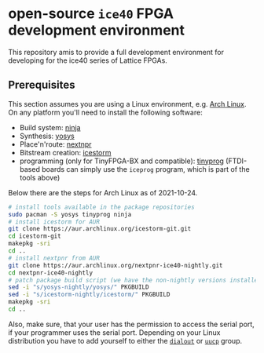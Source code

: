 # open-source `ice40` FPGA development environment

This repository amis to provide a full development environment for developing for the ice40 series of Lattice FPGAs.

## Prerequisites

This section assumes you are using a Linux environment, e.g. [Arch Linux](www.archlinux.org).
On any platform you'll need to install the following software:

- Build system: [ninja](https://ninja-build.org/)
- Synthesis: [yosys](http://bygone.clairexen.net/yosys/)
- Place'n'route: [nextnpr](https://github.com/YosysHQ/nextpnr)
- Bitstream creation: [icestorm](http://www.clifford.at/icestorm/)
- programming (only for TinyFPGA-BX and compatible): [tinyprog](https://pypi.org/project/tinyprog/) (FTDI-based boards can simply use the `iceprog` program, which is part of the tools above)

Below there are the steps for Arch Linux as of 2021-10-24.

```bash
# install tools available in the package repositories
sudo pacman -S yosys tinyprog ninja
# install icestorm for AUR
git clone https://aur.archlinux.org/icestorm-git.git
cd icestorm-git
makepkg -sri
cd ..
# install nextpnr from AUR
git clone https://aur.archlinux.org/nextpnr-ice40-nightly.git
cd nextpnr-ice40-nightly
# patch package build script (we have the non-nightly versions installed)
sed -i "s/yosys-nightly/yosys/" PKGBUILD
sed -i "s/icestorm-nightly/icestorm/" PKGBUILD
makepkg -sri
cd ..
```

Also, make sure, that your user has the permission to access the serial port, if your programmer uses the serial port.
Depending on your Linux distribution you have to add yourself to either the [`dialout`](https://wiki.debian.org/SystemGroups#Other_System_Groups) or [`uucp`](https://wiki.archlinux.org/title/Users_and_groups#User_groups) group.

